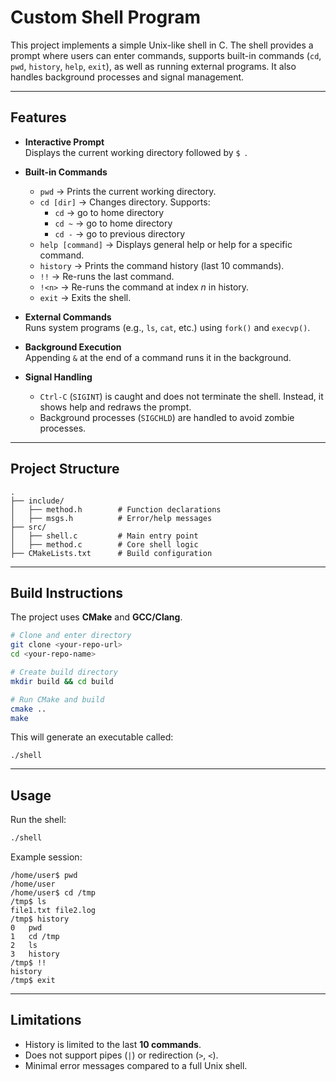 # Custom Shell Program

This project implements a simple Unix-like shell in C. The shell provides a prompt where users can enter commands, supports built-in commands (`cd`, `pwd`, `history`, `help`, `exit`), as well as running external programs. It also handles background processes and signal management.

---

## Features

- **Interactive Prompt**  
  Displays the current working directory followed by `$ `.

- **Built-in Commands**
  - `pwd` → Prints the current working directory.  
  - `cd [dir]` → Changes directory. Supports:
    - `cd` → go to home directory  
    - `cd ~` → go to home directory  
    - `cd -` → go to previous directory  
  - `help [command]` → Displays general help or help for a specific command.  
  - `history` → Prints the command history (last 10 commands).  
  - `!!` → Re-runs the last command.  
  - `!<n>` → Re-runs the command at index *n* in history.  
  - `exit` → Exits the shell.  

- **External Commands**  
  Runs system programs (e.g., `ls`, `cat`, etc.) using `fork()` and `execvp()`.

- **Background Execution**  
  Appending `&` at the end of a command runs it in the background.

- **Signal Handling**
  - `Ctrl-C` (`SIGINT`) is caught and does not terminate the shell. Instead, it shows help and redraws the prompt.
  - Background processes (`SIGCHLD`) are handled to avoid zombie processes.

---

## Project Structure

```
.
├── include/
│   ├── method.h        # Function declarations
│   ├── msgs.h          # Error/help messages
├── src/
│   ├── shell.c         # Main entry point
│   ├── method.c        # Core shell logic
├── CMakeLists.txt      # Build configuration
```

---

## Build Instructions

The project uses **CMake** and **GCC/Clang**.  

```bash
# Clone and enter directory
git clone <your-repo-url>
cd <your-repo-name>

# Create build directory
mkdir build && cd build

# Run CMake and build
cmake ..
make
```

This will generate an executable called:

```
./shell
```

---

## Usage

Run the shell:

```bash
./shell
```

Example session:

```
/home/user$ pwd
/home/user
/home/user$ cd /tmp
/tmp$ ls
file1.txt file2.log
/tmp$ history
0   pwd
1   cd /tmp
2   ls
3   history
/tmp$ !!
history
/tmp$ exit
```

---

## Limitations

- History is limited to the last **10 commands**.
- Does not support pipes (`|`) or redirection (`>`, `<`).
- Minimal error messages compared to a full Unix shell.

